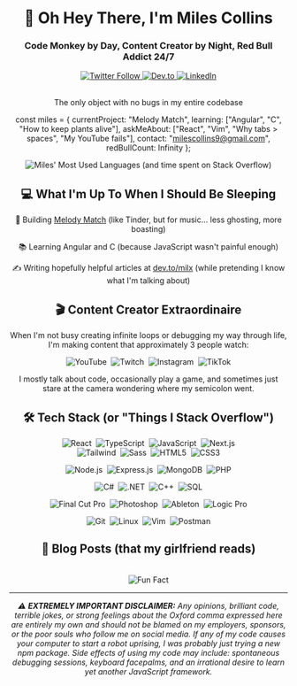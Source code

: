 <h1 align="center">👋 Oh Hey There, I'm Miles Collins</h1>
<h3 align="center">Code Monkey by Day, Content Creator by Night, Red Bull Addict 24/7</h3>

<div align="center">
  <a href="https://twitter.com/milxzy" target="blank">
    <img src="https://img.shields.io/twitter/follow/milxzy?logo=twitter&style=for-the-badge&color=0891b2&labelColor=1c1917" alt="Twitter Follow" />
  </a>
  <a href="https://dev.to/milx" target="blank">
    <img src="https://img.shields.io/badge/dev.to-0A0A0A?style=for-the-badge&logo=dev.to&logoColor=white" alt="Dev.to" />
  </a>
  <a href="https://linkedin.com/in/miles-collins-a65848245" target="blank">
    <img src="https://img.shields.io/badge/LinkedIn-0077B5?style=for-the-badge&logo=linkedin&logoColor=white" alt="LinkedIn" />
  </a>
</div>

<br/>

<div align="center">
  

The only object with no bugs in my entire codebase

const miles = {
  currentProject: "Melody Match",
  learning: ["Angular", "C", "How to keep plants alive"],
  askMeAbout: ["React", "Vim", "Why tabs > spaces", "My YouTube fails"],
  contact: "milescollins9@gmail.com",
  redBullCount: Infinity
};

  
</div>

<div align="center">
  <img src="https://github-readme-stats.vercel.app/api/top-langs?username=milxzy&show_icons=true&theme=tokyonight&locale=en&layout=compact" alt="Miles' Most Used Languages (and time spent on Stack Overflow)" />
</div>

<h2 align="center">💻 What I'm Up To When I Should Be Sleeping</h2>
 
<div align="center">
  <p>🎵 Building <a href="https://github.com/milxzy/MelodyMatch">Melody Match</a> (like Tinder, but for music... less ghosting, more boasting)</p>
  <p>📚 Learning Angular and C (because JavaScript wasn't painful enough)</p>
  <p>✍️ Writing hopefully helpful articles at <a href="https://dev.to/milx">dev.to/milx</a> (while pretending I know what I'm talking about)</p>
</div>

<h2 align="center">🎬 Content Creator Extraordinaire</h2>

<div align="center">
  <p>When I'm not busy creating infinite loops or debugging my way through life, I'm making content that approximately 3 people watch:</p>
  
  <img src="https://img.shields.io/badge/YouTube-FF0000?style=for-the-badge&logo=youtube&logoColor=white" alt="YouTube" />&nbsp;
  <img src="https://img.shields.io/badge/Twitch-9146FF?style=for-the-badge&logo=twitch&logoColor=white" alt="Twitch" />&nbsp;
  <img src="https://img.shields.io/badge/Instagram-E4405F?style=for-the-badge&logo=instagram&logoColor=white" alt="Instagram" />&nbsp;
  <img src="https://img.shields.io/badge/TikTok-000000?style=for-the-badge&logo=tiktok&logoColor=white" alt="TikTok" />
  
  <p>I mostly talk about code, occasionally play a game, and sometimes just stare at the camera wondering where my semicolon went.</p>
</div>

<h2 align="center">🛠️ Tech Stack (or "Things I Stack Overflow")</h2>

<div align="center">
  <!-- Frontend -->
  <img src="https://img.shields.io/badge/React-20232A?style=for-the-badge&logo=react&logoColor=61DAFB" alt="React" />&nbsp;
  <img src="https://img.shields.io/badge/TypeScript-007ACC?style=for-the-badge&logo=typescript&logoColor=white" alt="TypeScript" />&nbsp;
  <img src="https://img.shields.io/badge/JavaScript-F7DF1E?style=for-the-badge&logo=javascript&logoColor=black" alt="JavaScript" />&nbsp;
  <img src="https://img.shields.io/badge/Next.js-000000?style=for-the-badge&logo=nextdotjs&logoColor=white" alt="Next.js" />
  <br/>
  <img src="https://img.shields.io/badge/Tailwind_CSS-38B2AC?style=for-the-badge&logo=tailwind-css&logoColor=white" alt="Tailwind" />&nbsp;
  <img src="https://img.shields.io/badge/Sass-CC6699?style=for-the-badge&logo=sass&logoColor=white" alt="Sass" />&nbsp;
  <img src="https://img.shields.io/badge/HTML5-E34F26?style=for-the-badge&logo=html5&logoColor=white" alt="HTML5" />&nbsp;
  <img src="https://img.shields.io/badge/CSS3-1572B6?style=for-the-badge&logo=css3&logoColor=white" alt="CSS3" />
  <br/>
  
  <!-- Backend -->
  <img src="https://img.shields.io/badge/Node.js-43853D?style=for-the-badge&logo=node.js&logoColor=white" alt="Node.js" />&nbsp;
  <img src="https://img.shields.io/badge/Express.js-000000?style=for-the-badge&logo=express&logoColor=white" alt="Express.js" />&nbsp;
  <img src="https://img.shields.io/badge/MongoDB-4EA94B?style=for-the-badge&logo=mongodb&logoColor=white" alt="MongoDB" />&nbsp;
  <img src="https://img.shields.io/badge/PHP-777BB4?style=for-the-badge&logo=php&logoColor=white" alt="PHP" />
  <br/>
  
  <!-- Languages & Frameworks -->
  <img src="https://img.shields.io/badge/C%23-239120?style=for-the-badge&logo=csharp&logoColor=white" alt="C#" />&nbsp;
  <img src="https://img.shields.io/badge/.NET-5C2D91?style=for-the-badge&logo=dotnet&logoColor=white" alt=".NET" />&nbsp;
  <img src="https://img.shields.io/badge/C++-00599C?style=for-the-badge&logo=cplusplus&logoColor=white" alt="C++" />&nbsp;
  <img src="https://img.shields.io/badge/SQL-4479A1?style=for-the-badge&logo=mysql&logoColor=white" alt="SQL" />
  <br/>
  
  <!-- Creative Tools -->
  <img src="https://img.shields.io/badge/Final_Cut_Pro-000000?style=for-the-badge&logo=apple&logoColor=white" alt="Final Cut Pro" />&nbsp;
  <img src="https://img.shields.io/badge/Photoshop-31A8FF?style=for-the-badge&logo=adobe%20photoshop&logoColor=white" alt="Photoshop" />&nbsp;
  <img src="https://img.shields.io/badge/Ableton-000000?style=for-the-badge&logo=ableton-live&logoColor=white" alt="Ableton" />&nbsp;
  <img src="https://img.shields.io/badge/Logic_Pro-000000?style=for-the-badge&logo=apple&logoColor=white" alt="Logic Pro" />
  <br/>
  
  <!-- Tools -->
  <img src="https://img.shields.io/badge/GIT-E44C30?style=for-the-badge&logo=git&logoColor=white" alt="Git" />&nbsp;
  <img src="https://img.shields.io/badge/Linux-FCC624?style=for-the-badge&logo=linux&logoColor=black" alt="Linux" />&nbsp;
  <img src="https://img.shields.io/badge/Vim-019733?style=for-the-badge&logo=vim&logoColor=white" alt="Vim" />&nbsp;
  <img src="https://img.shields.io/badge/Postman-FF6C37?style=for-the-badge&logo=postman&logoColor=white" alt="Postman" />
</div>

<h2 align="center">📝 Blog Posts (that my girlfriend reads)</h2>
<!-- BLOG-POST-LIST:START -->
<!-- BLOG-POST-LIST:END -->

<br/>

<div align="center">
  <img src="https://img.shields.io/badge/%F0%9F%98%89%20Fun%20Fact-I%20prefer%20Vim%20because%20I%20could%20never%20figure%20out%20how%20to%20exit%20Emacs-blue?style=for-the-badge" alt="Fun Fact" />
</div>

<hr style="height:2px;border-width:0;color:gray;background-color:gray">

<div align="center">
  <p><i>⚠️ <b>EXTREMELY IMPORTANT DISCLAIMER:</b> Any opinions, brilliant code, terrible jokes, or strong feelings about the Oxford comma expressed here are entirely my own and should not be blamed on my employers, sponsors, or the poor souls who follow me on social media. If any of my code causes your computer to start a robot uprising, I was probably just trying a new npm package. Side effects of using my code may include: spontaneous debugging sessions, keyboard facepalms, and an irrational desire to learn yet another JavaScript framework.</i></p>
</div>

